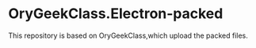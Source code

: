 # OryGeekClass.Electron-packed
This repository is based on OryGeekClass,which upload the packed files.
